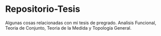 # Repositorio-Tesis
Algunas cosas relacionadas con mi tesis de pregrado. Analisis Funcional, Teoria de Conjunto, Teoria de la Medida y Topología General.
